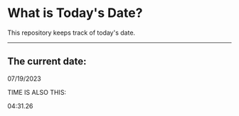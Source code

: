 # What is Today's Date?
This repository keeps track of today's date.
* * *
 
## The current date:  
 07/19/2023 
  
  
 TIME IS ALSO THIS: 
  
 04:31.26 
  
  
